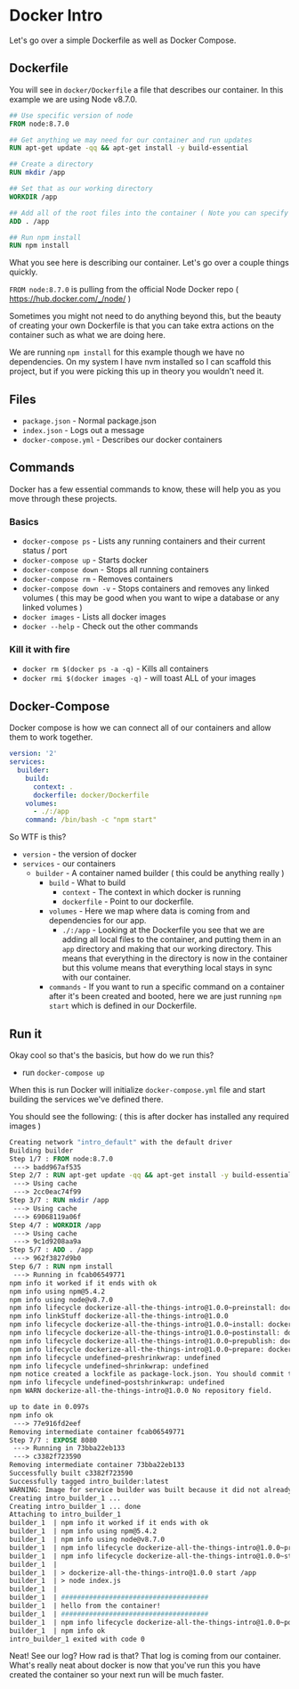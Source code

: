 # Docker Intro
Let's go over a simple Dockerfile as well as Docker Compose.

## Dockerfile
You will see in `docker/Dockerfile` a file that describes our container. In this example we are using Node v8.7.0.

```dockerfile
## Use specific version of node
FROM node:8.7.0

## Get anything we may need for our container and run updates
RUN apt-get update -qq && apt-get install -y build-essential

## Create a directory
RUN mkdir /app

## Set that as our working directory
WORKDIR /app

## Add all of the root files into the container ( Note you can specify things vs bringing everything over )
ADD . /app

## Run npm install
RUN npm install
```

What you see here is describing our container. Let's go over a couple things quickly.

`FROM node:8.7.0` is pulling from the official Node Docker repo ( https://hub.docker.com/_/node/ )

Sometimes you might not need to do anything beyond this, but the beauty of creating your own Dockerfile is that you can take extra actions on the container such as what we are doing here.

We are running `npm install` for this example though we have no dependencies. On my system I have nvm installed so I can scaffold this project, but if you were picking this up in theory you wouldn't need it.

## Files
- `package.json` - Normal package.json
- `index.json` - Logs out a message
- `docker-compose.yml` - Describes our docker containers

## Commands
Docker has a few essential commands to know, these will help you as you move through these projects.

### Basics
- `docker-compose ps` - Lists any running containers and their current status / port 
- `docker-compose up` - Starts docker 
- `docker-compose down` - Stops all running containers
- `docker-compose rm` - Removes containers
- `docker-compose down -v` - Stops containers and removes any linked volumes ( this may be good when you want to wipe a database or any linked volumes )
- `docker images` - Lists all docker images
- `docker --help` - Check out the other commands

### Kill it with fire
- `docker rm $(docker ps -a -q)` - Kills all containers
- `docker rmi $(docker images -q)` - will toast ALL of your images

## Docker-Compose
Docker compose is how we can connect all of our containers and allow them to work together.

```yml
version: '2'
services:  
  builder:
    build:
      context: .
      dockerfile: docker/Dockerfile
    volumes:
      - ./:/app
    command: /bin/bash -c "npm start"
```

So WTF is this?
- `version` - the version of docker
- `services` - our containers
	- `builder` - A container named builder ( this could be anything really )
		- `build` - What to build
			- `context` - The context in which docker is running
			- `dockerfile` - Point to our dockerfile.
		- `volumes` - Here we map where data is coming from and dependencies for our app.
			- `./:/app` - Looking at the Dockerfile you see that we are adding all local files to the container, and putting them in an `app` directory and making that our working directory. This means that everything in the directory is now in the container but this volume means that everything local stays in sync with our container.
		- `commands` - If you want to run a specific command on a container after it's been created and booted, here we are just running `npm start` which is defined in our Dockerfile.

## Run it
Okay cool so that's the basicis, but how do we run this?
- run `docker-compose up`

When this is run Docker will initialize `docker-compose.yml` file and start building the services we've defined there.

You should see the following: ( this is after docker has installed any required images )

```dockerfile
Creating network "intro_default" with the default driver
Building builder
Step 1/7 : FROM node:8.7.0
 ---> badd967af535
Step 2/7 : RUN apt-get update -qq && apt-get install -y build-essential
 ---> Using cache
 ---> 2cc0eac74f99
Step 3/7 : RUN mkdir /app
 ---> Using cache
 ---> 69068119a06f
Step 4/7 : WORKDIR /app
 ---> Using cache
 ---> 9c1d9208aa9a
Step 5/7 : ADD . /app
 ---> 962f3827d9b0
Step 6/7 : RUN npm install
 ---> Running in fcab06549771
npm info it worked if it ends with ok
npm info using npm@5.4.2
npm info using node@v8.7.0
npm info lifecycle dockerize-all-the-things-intro@1.0.0~preinstall: dockerize-all-the-things-intro@1.0.0
npm info linkStuff dockerize-all-the-things-intro@1.0.0
npm info lifecycle dockerize-all-the-things-intro@1.0.0~install: dockerize-all-the-things-intro@1.0.0
npm info lifecycle dockerize-all-the-things-intro@1.0.0~postinstall: dockerize-all-the-things-intro@1.0.0
npm info lifecycle dockerize-all-the-things-intro@1.0.0~prepublish: dockerize-all-the-things-intro@1.0.0
npm info lifecycle dockerize-all-the-things-intro@1.0.0~prepare: dockerize-all-the-things-intro@1.0.0
npm info lifecycle undefined~preshrinkwrap: undefined
npm info lifecycle undefined~shrinkwrap: undefined
npm notice created a lockfile as package-lock.json. You should commit this file.
npm info lifecycle undefined~postshrinkwrap: undefined
npm WARN dockerize-all-the-things-intro@1.0.0 No repository field.

up to date in 0.097s
npm info ok
 ---> 77e916fd2eef
Removing intermediate container fcab06549771
Step 7/7 : EXPOSE 8080
 ---> Running in 73bba22eb133
 ---> c3382f723590
Removing intermediate container 73bba22eb133
Successfully built c3382f723590
Successfully tagged intro_builder:latest
WARNING: Image for service builder was built because it did not already exist. To rebuild this image you must use `docker-compose build` or `docker-compose up --build`.
Creating intro_builder_1 ...
Creating intro_builder_1 ... done
Attaching to intro_builder_1
builder_1  | npm info it worked if it ends with ok
builder_1  | npm info using npm@5.4.2
builder_1  | npm info using node@v8.7.0
builder_1  | npm info lifecycle dockerize-all-the-things-intro@1.0.0~prestart: dockerize-all-the-things-intro@1.0.0
builder_1  | npm info lifecycle dockerize-all-the-things-intro@1.0.0~start: dockerize-all-the-things-intro@1.0.0
builder_1  |
builder_1  | > dockerize-all-the-things-intro@1.0.0 start /app
builder_1  | > node index.js
builder_1  |
builder_1  | #####################################
builder_1  | hello from the container!
builder_1  | #####################################
builder_1  | npm info lifecycle dockerize-all-the-things-intro@1.0.0~poststart: dockerize-all-the-things-intro@1.0.0
builder_1  | npm info ok
intro_builder_1 exited with code 0
```
Neat! See our log? How rad is that? That log is coming from our container. What's really neat about docker is now that you've run this you have created the container so your next run will be much faster.

